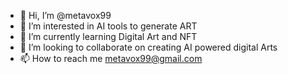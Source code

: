 - 👋 Hi, I’m @metavox99
- 👀 I’m interested in AI tools to generate ART
- 🌱 I’m currently learning Digital Art and NFT 
- 💞️ I’m looking to collaborate on creating AI powered digital Arts
- 📫 How to reach me metavox99@gmail.com

<!---
metavox99/metavox99 is a ✨ special ✨ repository because its `README.md` (this file) appears on your GitHub profile.
You can click the Preview link to take a look at your changes.
--->
